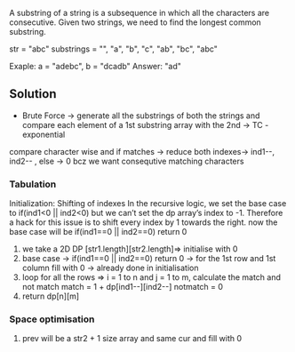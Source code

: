 A substring of a string is a subsequence in which all the characters are consecutive. Given two strings, we need to find the longest common substring.

str = "abc"
substrings = "", "a", "b", "c", "ab", "bc", "abc"

Exaple: a = "adebc", b = "dcadb"
Answer: "ad"

## Solution 
- Brute Force -> generate all the substrings of both the strings and compare each element of a 1st substring array with the 2nd -> TC - exponential

compare character wise and if matches -> reduce both indexes-> ind1--, ind2-- , else -> 0 bcz we want consequtive matching characters 


### Tabulation
Initialization: Shifting of indexes
In the recursive logic, we set the base case to if(ind1<0 || ind2<0) but we can’t set the dp array’s index to -1. Therefore a hack for this issue is to shift every index by 1 towards the right.
now the base case will be if(ind1==0 || ind2==0) return 0
1. we take a 2D DP [str1.length][str2.length]=> initialise with 0
2. base case ->  if(ind1==0 || ind2==0) return 0 -> for the 1st row and 1st column fill with 0 -> already done in initialisation
3. loop for all the rows => i = 1 to n  and j = 1 to m, calculate the match  and not match 
   match = 1 + dp[ind1--][ind2--]
   notmatch = 0
4. return dp[n][m]   

### Space optimisation
1. prev will be a str2 + 1 size array and same cur and fill with 0 
